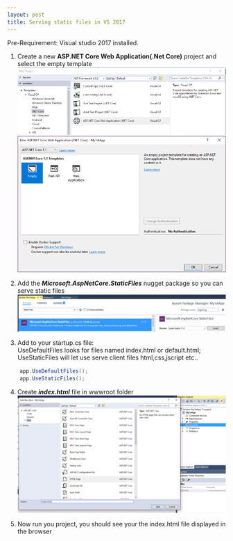 ```yaml
---
layout: post
title: Serving static files in VS 2017 
---
```


Pre-Requirement: Visual studio 2017 installed.  

1. Create a new **ASP.NET Core Web Application(.Net Core)** project and select the empty template
![alt](../images/vs17empty/01Create.png)
![alt](../images/vs17empty/01EmptyTemplate.png)

2.  Add the ***Microsoft.AspNetCore.StaticFiles*** nugget package so you can serve static files
![](../images/vs17empty/StaticFilesNuget.png)

3.  Add to your startup.cs file:<br> UseDefaultFiles looks for files named index.html or default.html; UseStaticFiles will let use serve client files  html,css,jscript etc..

```csharp
    app.UseDefaultFiles();
    app.UseStaticFiles();
```


4. Create ***index.html*** file in wwwroot folder
![alt](../images/vs17empty/index.PNG)

5.  Now run you project,  you should see your the index.html file displayed in the browser












